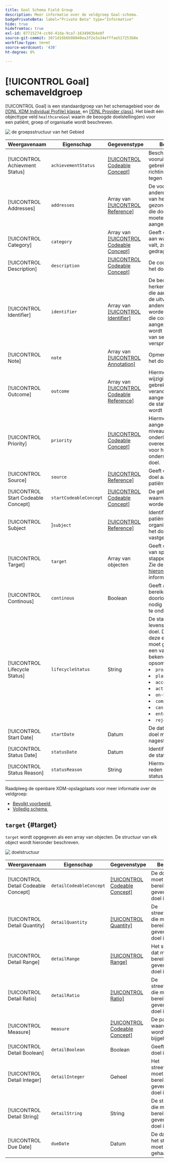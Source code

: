 ```yaml
---
title: Goal Schema Field Group
description: Meer informatie over de veldgroep Goal-schema.
badgePrivateBeta: label="Private Beta" type="Informative"
hide: true
hidefromtoc: true
exl-id: 87715274-cc9d-41da-9ca7-1634903b4e8f
source-git-commit: 3071d16b6b98040ea3f2e3a34efffae517253b8e
workflow-type: tm+mt
source-wordcount: '438'
ht-degree: 0%

---
```


# [!UICONTROL Goal] schemaveldgroep

[!UICONTROL Goal] is een standaardgroep van het schemagebied voor de [[!DNL XDM Individual Profile]  klasse &#x200B;](../../../classes/individual-profile.md) en [[!DNL Provider class]](../../../classes/provider.md). Het biedt één objecttype veld `healthcareGoal` waarin de beoogde doelstelling(en) voor een patiënt, groep of organisatie wordt beschreven.

![&#x200B; de groepsstructuur van het Gebied &#x200B;](../../../images/healthcare/field-groups/goal/goal.png)

| Weergavenaam | Eigenschap | Gegevenstype | Beschrijving |
| --- | --- | --- | --- |
| [!UICONTROL Achievment Status] | `achievementStatus` | [[!UICONTROL Codeable Concept]](../data-types/codeable-concept.md) | Beschrijft de vooruitgang, of het gebrek daarvan, in de richting van het doel tegen het doel. |
| [!UICONTROL Addresses] | `addresses` | Array van [[!UICONTROL Reference]](../data-types/reference.md) | De voorwaarden en andere elementen van het gezondheidsdossier die door het doel moeten worden aangepakt. |
| [!UICONTROL Category] | `category` | Array van [[!UICONTROL Codeable Concept]](../data-types/codeable-concept.md) | Geeft een categorie aan waarin het doel valt, zoals dieet of gedrag. |
| [!UICONTROL Description] | `description` | [[!UICONTROL Codeable Concept]](../data-types/codeable-concept.md) | De code of tekst die het doel beschrijft. |
| [!UICONTROL Identifier] | `identifier` | Array van [[!UICONTROL Identifier]](../data-types/identifier.md) | De bedrijfs herkenningstekens die aan dit doel door de uitvoerder of andere systemen worden toegewezen die constant blijven aangezien het middel wordt bijgewerkt en van server aan server verspreidt. |
| [!UICONTROL Note] | `note` | Array van [[!UICONTROL Annotation]](../data-types/annotation.md) | Opmerkingen over het doel. |
| [!UICONTROL Outcome] | `outcome` | Array van [[!UICONTROL Codeable Reference]](../data-types/codeable-reference.md) | Hiermee wordt de wijziging (of het gebrek aan verandering) aangegeven wanneer de status van het doel wordt beoordeeld. |
| [!UICONTROL Priority] | `priority` | [[!UICONTROL Codeable Concept]](../data-types/codeable-concept.md) | Hiermee wordt aangegeven welk niveau van belang onderling is overeengekomen voor het bereiken of ondersteunen van het doel. |
| [!UICONTROL Source] | `source` | [[!UICONTROL Reference]](../data-types/reference.md) | Geeft de bron van het doel aan, zoals de patiënt of de arts. |
| [!UICONTROL Start Codeable Concept] | `startCodeableConcept` | [[!UICONTROL Codeable Concept]](../data-types/codeable-concept.md) | De gebeurtenis waarna het doel moet worden bereikt. |
| [!UICONTROL Subject |]`subject` | [[!UICONTROL Reference]](../data-types/reference.md) | Identificeert de patiënt, groep of organisatie waarvoor het doel wordt vastgesteld. |
| [!UICONTROL Target] | `target` | Array van objecten | Geeft de tijdlijn aan van specifieke stappen in het doel. Zie de [&#x200B; sectie hieronder &#x200B;](#target) voor meer informatie. |
| [!UICONTROL Continous] | `continous` | Boolean | Geeft aan of er na het bereiken van het doel doorlopende activiteit nodig is om het doel te ondersteunen. |
| [!UICONTROL Lifecycle Status] | `lifecycleStatus` | String | De status van de levenscyclus van het doel. De waarde van deze eigenschap moet gelijk zijn aan een van de volgende bekende opsommingswaarden. <li> `proposed` </li> <li> `planned` </li> <li> `accepted` </li> <li> `active` </li> <li> `on-hold` </li> <li> `completed` </li> <li> `cancelled` </li> <li> `entered-in-error` </li> <li> `rejected` </li> |
| [!UICONTROL Start Date] | `startDate` | Datum | De datum waarna het doel moet worden nagestreefd. |
| [!UICONTROL Status Date] | `statusDate` | Datum | Identificeert wanneer de status is gemaakt. |
| [!UICONTROL Status Reason] | `statusReason` | String | Hiermee legt u de reden voor de huidige status vast. |

Raadpleeg de openbare XDM-opslagplaats voor meer informatie over de veldgroep:

* [&#x200B; Bevolkt voorbeeld &#x200B;](https://github.com/adobe/xdm/blob/master/extensions/industry/healthcare/fhir/fieldgroups/goal.example.1.json)
* [&#x200B; Volledig schema &#x200B;](https://github.com/adobe/xdm/blob/master/extensions/industry/healthcare/fhir/fieldgroups/goal.example.1.json)

## `target` {#target}

`target` wordt opgegeven als een array van objecten. De structuur van elk object wordt hieronder beschreven.

![&#x200B; doelstructuur &#x200B;](../../../images/healthcare/field-groups/goal/target.png)

| Weergavenaam | Eigenschap | Gegevenstype | Beschrijving |
| --- | --- | --- | --- |
| [!UICONTROL Detail Codeable Concept] | `detailCodeableConcept` | [[!UICONTROL Codeable Concept]](../data-types/codeable-concept.md) | De doelcode die moet worden bereikt om aan te geven dat het doel is bereikt. |
| [!UICONTROL Detail Quantity] | `detailQuantity` | [[!UICONTROL Quantity]](../data-types/quantity.md) | De streefhoeveelheid die moet worden bereikt om aan te geven dat het doel is bereikt. |
| [!UICONTROL Detail Range] | `detailRange` | [[!UICONTROL Range]](../data-types/range.md) | Het streefbereik dat moet worden bereikt om aan te geven dat het doel is bereikt. |
| [!UICONTROL Detail Ratio] | `detailRatio` | [[!UICONTROL Ratio]](../data-types/ratio.md) | De streefverhouding die moet worden bereikt om aan te geven dat het doel is bereikt. |
| [!UICONTROL Measure] | `measure` | [[!UICONTROL Codeable Concept]](../data-types/codeable-concept.md) | De parameter die waarde heeft, wordt bijgehouden. |
| [!UICONTROL Detail Boolean] | `detailBoolean` | Boolean | Geeft aan of het doel is bereikt. |
| [!UICONTROL Detail Integer] | `detailInteger` | Geheel | Het streefnummer dat moet worden bereikt om aan te geven dat het doel is bereikt. |
| [!UICONTROL Detail String] | `detailString` | String | De streefwaarde die moet worden bereikt om aan te geven dat het doel is bereikt. |
| [!UICONTROL Due Date] | `dueDate` | Datum | De datum waarop het streefcijfer moet worden gehaald. |
